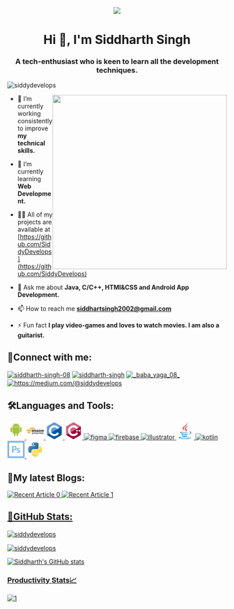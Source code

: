 

<p align="center"> <img src="https://user-images.githubusercontent.com/72121163/125606969-61f54c0e-a65c-4745-a78a-c8d2f0c2d899.jpg" /> </p>


<h1 align="center">Hi 👋, I'm Siddharth Singh</h1>
<h3 align="center">A tech-enthusiast who is keen to learn all the development techniques.</h3>

<p align="left"> <img src="https://komarev.com/ghpvc/?username=siddydevelops&label=Profile%20views&color=0e75b6&style=flat" alt="siddydevelops" /> </p>

<!-- <img align="right" alt="Coding" width="400" height="400" src="https://user-images.githubusercontent.com/72121163/129434083-82e63ef2-d0f1-46d3-ada1-d1d2cd91ded6.gif"> -->
<img align="right" width="400" height="400" src="https://media.giphy.com/media/RJaiws3GnVHcybdk0l/giphy.gif" height="175px"/>

- 🔭 I’m currently working consistently to improve **my technical skills.**

- 🌱 I’m currently learning **Web Development.**

- 👨‍💻 All of my projects are available at [https://github.com/SiddyDevelops](https://github.com/SiddyDevelops)

- 💬 Ask me about **Java, C/C++, HTMl&CSS and Android App Development.**

- 📫 How to reach me **siddhartsingh2002@gmail.com**

- ⚡ Fun fact **I play video-games and loves to watch movies. I am also a guitarist.**

<h2 align="left">🔗Connect with me:</h2>
<p align="left">
<a href="https://linkedin.com/in/siddharth-singh-08" target="blank"><img align="center" src="https://raw.githubusercontent.com/rahuldkjain/github-profile-readme-generator/master/src/images/icons/Social/linked-in-alt.svg" alt="siddharth-singh-08" height="30" width="40" /></a>
<a href="https://stackoverflow.com/users/14918781/siddharth-singh" target="blank"><img align="center" src="https://raw.githubusercontent.com/rahuldkjain/github-profile-readme-generator/master/src/images/icons/Social/stack-overflow.svg" alt="siddharth-singh" height="30" width="40" /></a>
<a href="https://instagram.com/_siddy_08_" target="blank"><img align="center" src="https://raw.githubusercontent.com/rahuldkjain/github-profile-readme-generator/master/src/images/icons/Social/instagram.svg" alt="_baba_yaga_08_" height="30" width="40" /></a>
<a href="https://medium.com/@SiddyDevelops" target="blank"><img align="center" src="https://raw.githubusercontent.com/rahuldkjain/github-profile-readme-generator/master/src/images/icons/Social/medium.svg" alt="https://medium.com/@siddydevelops" height="30" width="40" /></a>
</p>

<h2 align="left">🛠Languages and Tools:</h2>
<p align="left"> <a href="https://developer.android.com" target="_blank"> <img src="https://raw.githubusercontent.com/devicons/devicon/master/icons/android/android-original-wordmark.svg" alt="android" width="40" height="40"/> </a> <a href="https://aws.amazon.com" target="_blank"> <img src="https://raw.githubusercontent.com/devicons/devicon/master/icons/amazonwebservices/amazonwebservices-original-wordmark.svg" alt="aws" width="40" height="40"/> </a> <a href="https://www.cprogramming.com/" target="_blank"> <img src="https://raw.githubusercontent.com/devicons/devicon/master/icons/c/c-original.svg" alt="c" width="40" height="40"/> </a> <a href="https://www.w3schools.com/cpp/" target="_blank"> <img src="https://raw.githubusercontent.com/devicons/devicon/master/icons/cplusplus/cplusplus-original.svg" alt="cplusplus" width="40" height="40"/> </a> <a href="https://www.figma.com/" target="_blank"> <img src="https://www.vectorlogo.zone/logos/figma/figma-icon.svg" alt="figma" width="40" height="40"/> </a> <a href="https://firebase.google.com/" target="_blank"> <img src="https://www.vectorlogo.zone/logos/firebase/firebase-icon.svg" alt="firebase" width="40" height="40"/> </a> <a href="https://www.adobe.com/in/products/illustrator.html" target="_blank"> <img src="https://www.vectorlogo.zone/logos/adobe_illustrator/adobe_illustrator-icon.svg" alt="illustrator" width="40" height="40"/> </a> <a href="https://www.java.com" target="_blank"> <img src="https://raw.githubusercontent.com/devicons/devicon/master/icons/java/java-original.svg" alt="java" width="40" height="40"/> </a> <a href="https://kotlinlang.org" target="_blank"> <img src="https://www.vectorlogo.zone/logos/kotlinlang/kotlinlang-icon.svg" alt="kotlin" width="40" height="40"/> </a> <a href="https://www.photoshop.com/en" target="_blank"> <img src="https://raw.githubusercontent.com/devicons/devicon/master/icons/photoshop/photoshop-line.svg" alt="photoshop" width="40" height="40"/> </a> <a href="https://www.python.org" target="_blank"> <img src="https://raw.githubusercontent.com/devicons/devicon/master/icons/python/python-original.svg" alt="python" width="40" height="40"/> </a> </p>

<h2 align="left">📝My latest Blogs:</h2>
<a target="_blank" href="https://github-readme-medium-recent-article.vercel.app/medium/@SiddyDevelops/0"><img src="https://github-readme-medium-recent-article.vercel.app/medium/@SiddyDevelops/0" alt="Recent Article 0"> 
 <a target="_blank" href="https://github-readme-medium-recent-article.vercel.app/medium/@SiddyDevelops/1"><img src="https://github-readme-medium-recent-article.vercel.app/medium/@SiddyDevelops/1" alt="Recent Article 1">

<h2 align="left">🚀GitHub Stats:</h2>
<p><img align="center" src="https://github-readme-stats.vercel.app/api/top-langs?username=siddydevelops&show_icons=true&locale=en&layout=compact&theme=radical" alt="siddydevelops" /></p>
  
<p><img align="center" src="https://github-readme-streak-stats.herokuapp.com/?user=siddydevelops&theme=radical" alt="siddydevelops" /></p>

![Siddharth's GitHub stats](https://github-readme-stats.vercel.app/api?username=siddydevelops&show_icons=true&count_private=true&theme=radical)

<h3 align="left">Productivity Stats📈</h3>
<img src="https://github-profile-summary-cards.vercel.app/api/cards/profile-details?username=SiddyDevelops&theme=monokai"  display=block width=80% height=auto  alt="1" >


